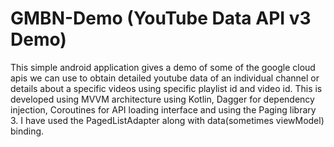 # GMBN-Demo (YouTube Data API v3 Demo)

This simple android application gives a demo of some of the google cloud apis we can use to obtain detailed youtube data of an individual channel or details about 
a specific videos using specific playlist id and video id. This is developed using MVVM architecture using Kotlin, 
Dagger for dependency injection, Coroutines for API loading interface and using the Paging library 3.
I have used the PagedListAdapter along with data(sometimes viewModel) binding.
